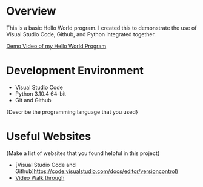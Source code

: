 # Overview

This is a basic Hello World program. I created this to demonstrate the use of Visual Studio Code, Github, and Python integrated together.

[Demo Video of my Hello World Program](https://youtu.be/1dAWUNGO9q8)

# Development Environment

* Visual Studio Code
* Python 3.10.4 64-bit
* Git and Github

{Describe the programming language that you used}

# Useful Websites

{Make a list of websites that you found helpful in this project}
* [Visual Studio Code and Github]https://code.visualstudio.com/docs/editor/versioncontrol)
* [Video Walk through](https://video.byui.edu/media/t/1_zyyx43ke)